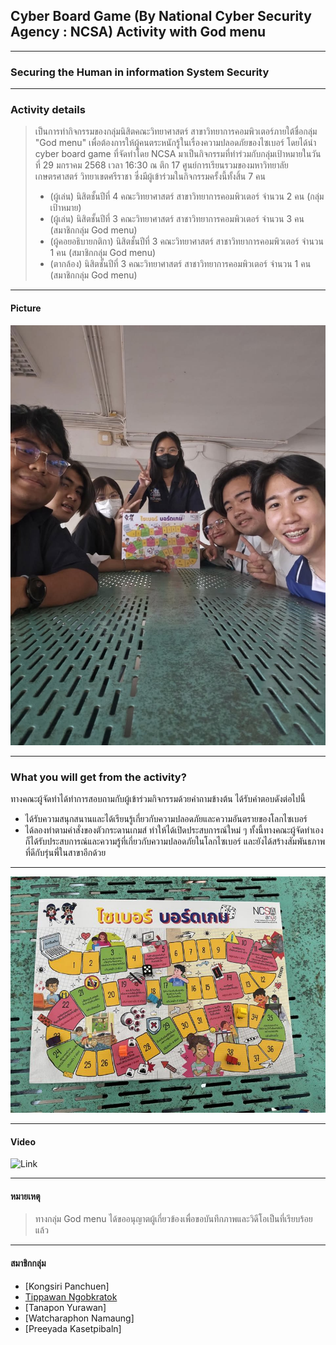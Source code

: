 ## Cyber Board Game (By National Cyber Security Agency : NCSA) Activity with God menu
---
### Securing the Human in information System Security

---

### Activity details
> เป็นการทำกิจกรรมของกลุ่มนิสิตคณะวิทยาศาสตร์ สาขาวิทยาการคอมพิวเตอร์ภายใต้ชื่อกลุ่ม "God menu" เพื่อต้องการให้ผู้คนตระหนักรู้ในเรื่องความปลอดภัยของไซเบอร์
> โดยได้นำ cyber board game ที่จัดทำโดย NCSA มาเป็นกิจกรรมที่ทำร่วมกับกลุ่มเป้าหมายในวันที่ 29 มกราคม 2568 เวลา 16:30 ณ ตึก 17 ศูนย์การเรียนรวมของมหาวิทยาลัยเกษตรศาสตร์ วิทยาเขตศรีราชา
> ซึ่งมีผู้เข้าร่วมในกิจกรรมครั้งนี้ทั้งสิ้น 7 คน
> * (ผู้เล่น) นิสิตชั้นปีที่ 4 คณะวิทยาศาสตร์ สาขาวิทยาการคอมพิวเตอร์ จำนวน 2 คน (กลุ่มเป้าหมาย)
> * (ผู้เล่น) นิสิตชั้นปีที่ 3 คณะวิทยาศาสตร์ สาชาวิทยาการคอมพิวเตอร์ จำนวน 3 คน (สมาชิกกลุ่ม God menu)
> * (ผู้คอยอธิบายกติกา)  นิสิตชั้นปีที่ 3 คณะวิทยาศาสตร์ สาชาวิทยาการคอมพิวเตอร์ จำนวน 1 คน (สมาชิกกลุ่ม God menu)
> * (ตากล้อง)  นิสิตชั้นปีที่ 3 คณะวิทยาศาสตร์ สาชาวิทยาการคอมพิวเตอร์ จำนวน 1 คน (สมาชิกกลุ่ม God menu)

---

#### Picture
![group](image/group.JPG)

---

### What you will get from the activity?
ทางคณะผู้จัดทำได้ทำการสอบถามกับผู้เข้าร่วมกิจกรรมด้วยคำถามข้างต้น ได้รับคำตอบดังต่อไปนี้
* ได้รับความสนุกสนานและได้เรียนรู้เกี่ยวกับความปลอดภัยและความอันตรายของโลกไซเบอร์
* ได้ลองทำตามคำสั่งของตัวกระดานเกมส์ ทำให้ได้เปิดประสบการณ์ใหม่ ๆ
ทั้งนี้ทางคณะผู้จัดทำเองก็ได้รับประสบการณ์และความรู้ที่เกี่ยวกับความปลอดภัยในโลกไซเบอร์ และยังได้สร้างสัมพันธภาพที่ดีกับรุ่นพี่ในสาขาอีกด้วย

---

![board](image/board.jpg)

---

#### Video
![Link](https://youtu.be/5kpjxZVgTWc)

---

#### หมายเหตุ
> ทางกลุ่ม God menu ได้ขออนุญาตผู้เกี่ยวข้องเพื่อขอบันทึกภาพและวิดีโอเป็นที่เรียบร้อยแล้ว

---

#### สมาชิกกลุ่ม
* [Kongsiri Panchuen]
* [Tippawan Ngobkratok](https://jis03.github.io/boardgame)
* [Tanapon Yurawan]
* [Watcharaphon Namaung]
* [Preeyada Kasetpibaln]
